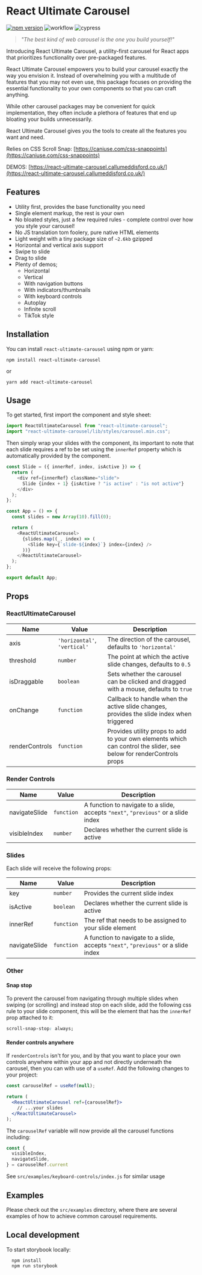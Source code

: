 # React Ultimate Carousel

[![npm version](https://badge.fury.io/js/react-ultimate-carousel.svg)](https://badge.fury.io/js/react-ultimate-carousel)
![workflow](https://github.com/CallumEddisford/react-ultimate-carousel/actions/workflows/npm-publish.yml/badge.svg)
![cypress](https://github.com/CallumEddisford/react-ultimate-carousel/actions/workflows/test.yml/badge.svg)

> _"The best kind of web carousel is the one you build yourself!"_

Introducing React Ultimate Carousel, a utility-first carousel for React apps that prioritizes functionality over pre-packaged features.

React Ultimate Carousel empowers you to build your carousel exactly the way you envision it. Instead of overwhelming you with a multitude of features that you may not even use, this package focuses on providing the essential functionality to your own components so that you can craft anything.

While other carousel packages may be convenient for quick implementation, they often include a plethora of features that end up bloating your builds unnecessarily.

React Ultimate Carousel gives you the tools to create all the features you want and need.

Relies on CSS Scroll Snap: [https://caniuse.com/css-snappoints](https://caniuse.com/css-snappoints)

DEMOS: [https://react-ultimate-carousel.callumeddisford.co.uk/](https://react-ultimate-carousel.callumeddisford.co.uk/)

## Features

- Utility first, provides the base functionality you need
- Single element markup, the rest is your own
- No bloated styles, just a few required rules - complete control over how you style your carousel!
- No JS translation tom foolery, pure native HTML elements
- Light weight with a tiny package size of `~2.6kb` gzipped
- Horizontal and vertical axis support
- Swipe to slide
- Drag to slide
- Plenty of demos;
  - Horizontal
  - Vertical
  - With navigation buttons
  - With indicators/thumbnails
  - With keyboard controls
  - Autoplay
  - Infinite scroll
  - TikTok style

## Installation

You can install `react-ultimate-carousel` using npm or yarn:

```shell
npm install react-ultimate-carousel
```

or

```shell
yarn add react-ultimate-carousel
```

## Usage

To get started, first import the component and style sheet:

```js
import ReactUltimateCarousel from "react-ultimate-carousel";
import "react-ultimate-carousel/lib/styles/carousel.min.css";
```

Then simply wrap your slides with the component, its important to note that each slide requires a ref to be set using the `innerRef` property which is automatically provided by the component.

```js
const Slide = ({ innerRef, index, isActive }) => {
  return (
    <div ref={innerRef} className="slide">
      Slide {index + 1} {isActive ? "is active" : "is not active"}
    </div>
  );
};

const App = () => {
  const slides = new Array(10).fill(0);

  return (
    <ReactUltimateCarousel>
      {slides.map((_, index) => (
        <Slide key={`slide-${index}`} index={index} />
      ))}
    </ReactUltimateCarousel>
  );
};

export default App;
```

## Props

### ReactUltimateCarousel

| Name           | Value                        | Description                                                                                                         |
|----------------|------------------------------|---------------------------------------------------------------------------------------------------------------------|
| axis           | `'horizontal'`, `'vertical'` | The direction of the carousel, defaults to `'horizontal'`                                                           |
| threshold      | `number`                     | The point at which the active slide changes, defaults to `0.5`                                                      |
| isDraggable    | `boolean`                    | Sets whether the carousel can be clicked and dragged with a mouse, defaults to `true`                               |
| onChange       | `function`                   | Callback to handle when the active slide changes, provides the slide index when triggered                           |
| renderControls | `function`                   | Provides utility props to add to your own elements which can control the slider, see below for renderControls props |

### Render Controls

| Name          | Value      | Description                                                                        |
|---------------|------------|------------------------------------------------------------------------------------|
| navigateSlide | `function` | A function to navigate to a slide, accepts `"next"`, `"previous"` or a slide index |
| visibleIndex  | `number`   | Declares whether the current slide is active                                       |

### Slides

Each slide will receive the following props:

| Name          | Value      | Description                                                                        |
|---------------|------------|------------------------------------------------------------------------------------|
| key           | `number`   | Provides the current slide index                                                   |
| isActive      | `boolean`  | Declares whether the current slide is active                                       |
| innerRef      | `function` | The ref that needs to be assigned to your slide element                            |
| navigateSlide | `function` | A function to navigate to a slide, accepts `"next"`, `"previous"` or a slide index |

### Other

#### Snap stop

To prevent the carousel from navigating through multiple slides when swiping (or scrolling) and instead stop on each slide, add the following css rule to your slide component, this will be the element that has the `innerRef` prop attached to it:

```css
scroll-snap-stop: always;
```

#### Render controls anywhere

If `renderControls` isn't for you, and by that you want to place your own controls anywhere within your app and not directly underneath the carousel, then you can with use of a `useRef`. Add the following changes  to your project:

```jsx
const carouselRef = useRef(null);

return (
  <ReactUltimateCarousel ref={carouselRef}>
    // ...your slides
  </ReactUltimateCarousel>
);
```

The `carouselRef` variable will now provide all the carousel functions including:

```jsx
const {
  visibleIndex,
  navigateSlide,
} = carouselRef.current
```

See `src/examples/keyboard-controls/index.js` for similar usage

## Examples

Please check out the `src/examples` directory, where there are several examples of how to achieve common carousel requirements.

## Local development

To start storybook locally:

```shell
  npm install
  npm run storybook
```
